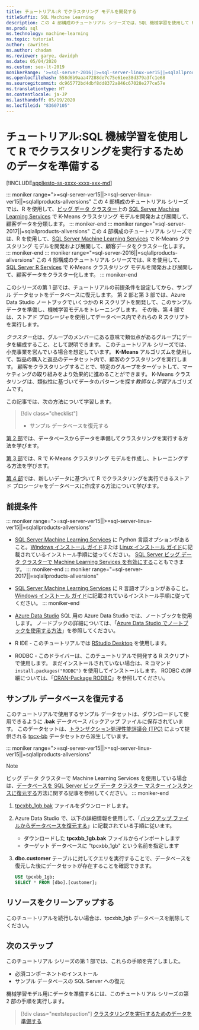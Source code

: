 ```yaml
---
title: チュートリアル:R でクラスタリング モデルを開発する
titleSuffix: SQL Machine Learning
description: この 4 部構成のチュートリアル シリーズでは、SQL 機械学習を使用して R でクラスタリングを実行するためにモデルを開発します。
ms.prod: sql
ms.technology: machine-learning
ms.topic: tutorial
author: cawrites
ms.author: chadam
ms.reviewer: garye, davidph
ms.date: 05/04/2020
ms.custom: seo-lt-2019
monikerRange: '>=sql-server-2016||>=sql-server-linux-ver15||=sqlallproducts-allversions'
ms.openlocfilehash: 558d6b9aaa47288de7c75e61ee38d379a3fc1e68
ms.sourcegitcommit: dc965772bd4dbf8dd8372a846c67028e277ce57e
ms.translationtype: HT
ms.contentlocale: ja-JP
ms.lasthandoff: 05/19/2020
ms.locfileid: "83607105"
---
```

# <a name="tutorial-prepare-data-to-perform-clustering-in-r-with-sql-machine-learning"></a>チュートリアル:SQL 機械学習を使用して R でクラスタリングを実行するためのデータを準備する

[!INCLUDE[appliesto-ss-xxxx-xxxx-xxx-md](../../includes/appliesto-ss-xxxx-xxxx-xxx-md.md)]

::: moniker range=">=sql-server-ver15||>=sql-server-linux-ver15||=sqlallproducts-allversions"
この 4 部構成のチュートリアル シリーズでは、R を使用して、[ビッグ データ クラスター](../../big-data-cluster/machine-learning-services.md)上の [SQL Server Machine Learning Services](../sql-server-machine-learning-services.md) で K-Means クラスタリング モデルを開発および展開して、顧客データを分類します。
::: moniker-end
::: moniker range="=sql-server-2017||=sqlallproducts-allversions"
この 4 部構成のチュートリアル シリーズでは、R を使用して、[SQL Server Machine Learning Services](../sql-server-machine-learning-services.md) で K-Means クラスタリング モデルを開発および展開して、顧客データをクラスター化します。
::: moniker-end
::: moniker range="=sql-server-2016||=sqlallproducts-allversions"
この 4 部構成のチュートリアル シリーズでは、R を使用して、[SQL Server R Services](../r/sql-server-r-services.md) で K-Means クラスタリング モデルを開発および展開して、顧客データをクラスター化します。
::: moniker-end

このシリーズの第 1 部では、チュートリアルの前提条件を設定してから、サンプル データセットをデータベースに復元します。 第 2 部と第 3 部では、Azure Data Studio ノートブックでいくつかの R スクリプトを開発して、このサンプル データを準備し、機械学習モデルをトレーニングします。 その後、第 4 部では、ストアド プロシージャを使用してデータベース内でそれらの R スクリプトを実行します。

*クラスター化*は、グループのメンバーにある意味で類似点があるグループにデータを編成すること、として説明できます。 このチュートリアル シリーズでは、小売事業を営んでいる場合を想定しています。 **K-Means** アルゴリズムを使用して、製品の購入と返品のデータセット内で、顧客のクラスタリングを実行します。 顧客をクラスタリングすることで、特定のグループをターゲットして、マーケティングの取り組みをより効果的に進めることができます。 K-Means クラスタリングは、類似性に基づいてデータのパターンを探す*教師なし学習*アルゴリズムです。


この記事では、次の方法について学習します。

> [!div class="checklist"]
> * サンプル データベースを復元する
> 
[第 2 部](r-clustering-model-prepare-data.md)では、データベースからデータを準備してクラスタリングを実行する方法を学びます。

[第 3 部](r-clustering-model-build.md)では、R で K-Means クラスタリング モデルを作成し、トレーニングする方法を学びます。

[第 4 部](r-clustering-model-deploy.md)では、新しいデータに基づいて R でクラスタリングを実行できるストアド プロシージャをデータベースに作成する方法について学びます。

## <a name="prerequisites"></a>前提条件

::: moniker range=">=sql-server-ver15||>=sql-server-linux-ver15||=sqlallproducts-allversions"
* [SQL Server Machine Learning Services](../sql-server-machine-learning-services.md) に Python 言語オプションがあること。[Windows インストール ガイド](../install/sql-machine-learning-services-windows-install.md)または [Linux インストール ガイド](https://docs.microsoft.com/sql/linux/sql-server-linux-setup-machine-learning?toc=%2fsql%2fmachine-learning%2ftoc.json&view=sql-server-linux-ver15)に記載されているインストール手順に従ってください。 [SQL Server ビッグ データ クラスターで Machine Learning Services を有効にする](../../big-data-cluster/machine-learning-services.md)こともできます。
::: moniker-end
::: moniker range="=sql-server-2017||=sqlallproducts-allversions"
* [SQL Server Machine Learning Services](../sql-server-machine-learning-services.md) に R 言語オプションがあること。[Windows インストール ガイド](../install/sql-machine-learning-services-windows-install.md)に記載されているインストール手順に従ってください。
::: moniker-end

* [Azure Data Studio](../../azure-data-studio/what-is.md) SQL 用の Azure Data Studio では、ノートブックを使用します。 ノードブックの詳細については、「[Azure Data Studio でノートブックを使用する方法](../../azure-data-studio/notebooks-guidance.md)」を参照してください。

* R IDE - このチュートリアルでは [RStudio Desktop](https://www.rstudio.com/products/rstudio/download/) を使用します。

* RODBC - このドライバーは、このチュートリアルで開発する R スクリプトで使用します。 まだインストールされていない場合は、R コマンド `install.packages("RODBC")` を使用してインストールします。 RODBC の詳細については、「[CRAN-Package RODBC](https://CRAN.R-project.org/package=RODBC)」を参照してください。

## <a name="restore-the-sample-database"></a>サンプル データベースを復元する

このチュートリアルで使用するサンプル データセットは、ダウンロードして使用できるように **.bak** データベース バックアップ ファイルに保存されています。 このデータセットは、[トランザクション処理性能評議会 (TPC)](http://www.tpc.org/default.asp) によって提供される [tpcx-bb](http://www.tpc.org/tpcx-bb/default.asp) データセットから派生しています。

::: moniker range=">=sql-server-ver15||>=sql-server-linux-ver15||=sqlallproducts-allversions"
> [!NOTE]
> ビッグ データ クラスターで Machine Learning Services を使用している場合は、[データベースを SQL Server ビッグ データ クラスター マスター インスタンスに復元する](../../big-data-cluster/data-ingestion-restore-database.md)方法に関する記事を参照してください。
::: moniker-end

1. [tpcxbb_1gb.bak](https://sqlchoice.blob.core.windows.net/sqlchoice/static/tpcxbb_1gb.bak) ファイルをダウンロードします。

1. Azure Data Studio で、以下の詳細情報を使用して、「[バックアップ ファイルからデータベースを復元する](../../azure-data-studio/tutorial-backup-restore-sql-server.md#restore-a-database-from-a-backup-file)」に記載されている手順に従います。

   * ダウンロードした **tpcxbb_1gb.bak** ファイルからインポートします
   * ターゲット データベースに "tpcxbb_1gb" という名前を指定します

1. **dbo.customer** テーブルに対してクエリを実行することで、データベースを復元した後にデータセットが存在することを確認できます。

    ```sql
    USE tpcxbb_1gb;
    SELECT * FROM [dbo].[customer];
    ```

## <a name="clean-up-resources"></a>リソースをクリーンアップする

このチュートリアルを続行しない場合は、tpcxbb_1gb データベースを削除してください。

## <a name="next-steps"></a>次のステップ

このチュートリアル シリーズの第 1 部では、これらの手順を完了しました。

* 必須コンポーネントのインストール
* サンプル データベースの SQL Server への復元

機械学習モデル用にデータを準備するには、このチュートリアル シリーズの第 2 部の手順を実行します。

> [!div class="nextstepaction"]
> [クラスタリングを実行するためのデータを準備する](r-clustering-model-prepare-data.md)
